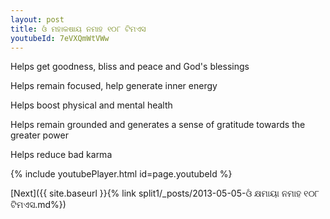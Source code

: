 ```yaml
---
layout: post
title: ଓଁ ମହାକଷାୟ ନମାହ ୧୦୮ ଟିମଏସ
youtubeId: 7eVXQmWtVWw
---
```

 
 
Helps get goodness, bliss and peace and God's blessings
 
Helps remain focused, help generate inner energy 
 
Helps boost physical and mental health 
 
Helps remain grounded and generates a sense of gratitude towards the greater power 
 
Helps reduce bad karma
 
 
 
 


{% include youtubePlayer.html id=page.youtubeId %}
 
[Next]({{ site.baseurl }}{% link  split1/_posts/2013-05-05-ଓଁ କ୍ଷମାୟା ନମାହ ୧୦୮ ଟିମଏସ.md%})
 
